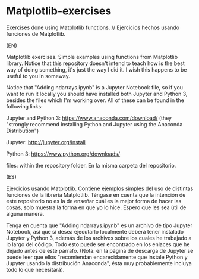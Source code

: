# Matplotlib-exercises
Exercises done using Matplotlib functions. // Ejercicios hechos usando funciones de Matplotlib.

(EN)

Matplotlib exercises. Simple examples using functions from Matplotlib library. Notice that this repository doesn't intend to teach how is the best way of doing something, it's just the way I did it. I wish this happens to be useful to you in someway.

Notice that "Adding ndarrays.ipynb" is a Jupyter Notebook file, so if you want to run it locally you should have installed both Jupyter and Python 3, besides the files which I'm working over. All of these can be found in the following links:

Jupyter and Python 3: https://www.anaconda.com/download/ (they "strongly recommend installing Python and Jupyter using the Anaconda Distribution")

Jupyter: http://jupyter.org/install

Python 3: https://www.python.org/downloads/

files: within the repository folder. En la misma carpeta del repositorio.

(ES)

Ejercicios usando Matplotlib. Contiene ejemplos simples del uso de distintas funciones de la librería Matplotlib. Téngase en cuenta que la intención de este repositorio no es la de enseñar cuál es la mejor forma de hacer las cosas, solo muestra la forma en que yo lo hice. Espero que les sea útil de alguna manera.

Tenga en cuenta que "Adding ndarrays.ipynb" es un archivo de tipo Jupyter Notebook, así que si desea ejecutarlo localmente deberá tener instalado Jupyter y Python 3, además de los archivos sobre los cuales he trabajado a lo largo del código. Todo esto puede ser encontrado en los enlaces que he dejado antes de este párrafo. (Nota: en la página de descarga de Jupyter se puede leer que ellos "recomiendan encarecidamente que instale Python y Jupyter usando la distribución Anaconda", ésta muy probablemente incluya todo lo que necesitará).
